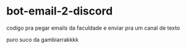 # bot-email-2-discord
codigo pra pegar emails da faculdade e enviar pra um canal de texto

puro suco da gambiarrakkkk
